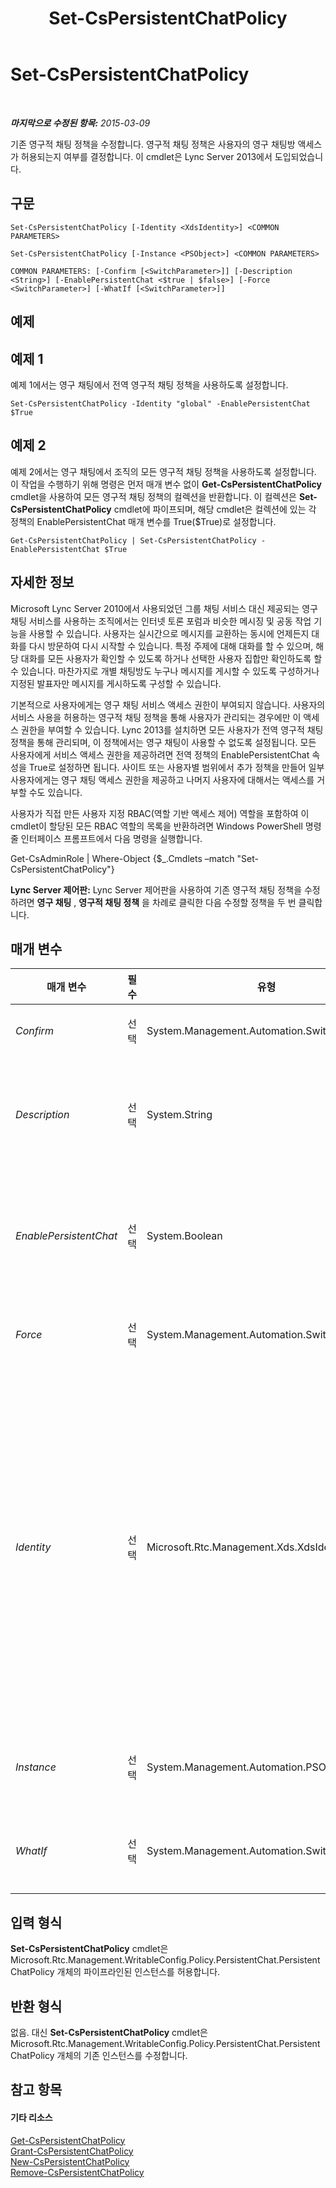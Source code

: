 ﻿---
title: Set-CsPersistentChatPolicy
TOCTitle: Set-CsPersistentChatPolicy
ms:assetid: b724bc13-d4fe-4529-9a48-e4cec8b7dce2
ms:mtpsurl: https://technet.microsoft.com/ko-kr/library/JJ205192(v=OCS.15)
ms:contentKeyID: 49304807
ms.date: 08/24/2015
mtps_version: v=OCS.15
ms.translationtype: HT
---

# Set-CsPersistentChatPolicy

 

_**마지막으로 수정된 항목:** 2015-03-09_

기존 영구적 채팅 정책을 수정합니다. 영구적 채팅 정책은 사용자의 영구 채팅방 액세스가 허용되는지 여부를 결정합니다. 이 cmdlet은 Lync Server 2013에서 도입되었습니다.

## 구문

    Set-CsPersistentChatPolicy [-Identity <XdsIdentity>] <COMMON PARAMETERS>

    Set-CsPersistentChatPolicy [-Instance <PSObject>] <COMMON PARAMETERS>

    COMMON PARAMETERS: [-Confirm [<SwitchParameter>]] [-Description <String>] [-EnablePersistentChat <$true | $false>] [-Force <SwitchParameter>] [-WhatIf [<SwitchParameter>]]

## 예제

## 예제 1

예제 1에서는 영구 채팅에서 전역 영구적 채팅 정책을 사용하도록 설정합니다.

    Set-CsPersistentChatPolicy -Identity "global" -EnablePersistentChat $True

## 예제 2

예제 2에서는 영구 채팅에서 조직의 모든 영구적 채팅 정책을 사용하도록 설정합니다. 이 작업을 수행하기 위해 명령은 먼저 매개 변수 없이 **Get-CsPersistentChatPolicy** cmdlet을 사용하여 모든 영구적 채팅 정책의 컬렉션을 반환합니다. 이 컬렉션은 **Set-CsPersistentChatPolicy** cmdlet에 파이프되며, 해당 cmdlet은 컬렉션에 있는 각 정책의 EnablePersistentChat 매개 변수를 True($True)로 설정합니다.

    Get-CsPersistentChatPolicy | Set-CsPersistentChatPolicy -EnablePersistentChat $True

## 자세한 정보

Microsoft Lync Server 2010에서 사용되었던 그룹 채팅 서비스 대신 제공되는 영구 채팅 서비스를 사용하는 조직에서는 인터넷 토론 포럼과 비슷한 메시징 및 공동 작업 기능을 사용할 수 있습니다. 사용자는 실시간으로 메시지를 교환하는 동시에 언제든지 대화를 다시 방문하여 다시 시작할 수 있습니다. 특정 주제에 대해 대화를 할 수 있으며, 해당 대화를 모든 사용자가 확인할 수 있도록 하거나 선택한 사용자 집합만 확인하도록 할 수 있습니다. 마찬가지로 개별 채팅방도 누구나 메시지를 게시할 수 있도록 구성하거나 지정된 발표자만 메시지를 게시하도록 구성할 수 있습니다.

기본적으로 사용자에게는 영구 채팅 서비스 액세스 권한이 부여되지 않습니다. 사용자의 서비스 사용을 허용하는 영구적 채팅 정책을 통해 사용자가 관리되는 경우에만 이 액세스 권한을 부여할 수 있습니다. Lync 2013를 설치하면 모든 사용자가 전역 영구적 채팅 정책을 통해 관리되며, 이 정책에서는 영구 채팅이 사용할 수 없도록 설정됩니다. 모든 사용자에게 서비스 액세스 권한을 제공하려면 전역 정책의 EnablePersistentChat 속성을 True로 설정하면 됩니다. 사이트 또는 사용자별 범위에서 추가 정책을 만들어 일부 사용자에게는 영구 채팅 액세스 권한을 제공하고 나머지 사용자에 대해서는 액세스를 거부할 수도 있습니다.

사용자가 직접 만든 사용자 지정 RBAC(역할 기반 액세스 제어) 역할을 포함하여 이 cmdlet이 할당된 모든 RBAC 역할의 목록을 반환하려면 Windows PowerShell 명령줄 인터페이스 프롬프트에서 다음 명령을 실행합니다.

Get-CsAdminRole | Where-Object {$\_.Cmdlets –match "Set-CsPersistentChatPolicy"}

**Lync Server 제어판:** Lync Server 제어판을 사용하여 기존 영구적 채팅 정책을 수정하려면 **영구 채팅** , **영구적 채팅 정책** 을 차례로 클릭한 다음 수정할 정책을 두 번 클릭합니다.

## 매개 변수


<table>
<colgroup>
<col style="width: 25%" />
<col style="width: 25%" />
<col style="width: 25%" />
<col style="width: 25%" />
</colgroup>
<thead>
<tr class="header">
<th>매개 변수</th>
<th>필수</th>
<th>유형</th>
<th>설명</th>
</tr>
</thead>
<tbody>
<tr class="odd">
<td><p><em>Confirm</em></p></td>
<td><p>선택</p></td>
<td><p>System.Management.Automation.SwitchParameter</p></td>
<td><p>명령을 실행하기 전에 확인 메시지를 표시합니다.</p></td>
</tr>
<tr class="even">
<td><p><em>Description</em></p></td>
<td><p>선택</p></td>
<td><p>System.String</p></td>
<td><p>관리자가 정책과 함께 표시할 설명 텍스트를 제공할 수 있습니다. 예를 들어 정책을 할당할 사용자에 대한 정보를 설명에 포함할 수 있습니다.</p></td>
</tr>
<tr class="odd">
<td><p><em>EnablePersistentChat</em></p></td>
<td><p>선택</p></td>
<td><p>System.Boolean</p></td>
<td><p>True로 설정하면 정책이 적용되는 사용자가 영구 채팅을 사용할 수 있습니다. 기본값인 False로 설정하면 정책이 적용되는 사용자가 영구 채팅을 사용할 수 없습니다.</p></td>
</tr>
<tr class="even">
<td><p><em>Force</em></p></td>
<td><p>선택</p></td>
<td><p>System.Management.Automation.SwitchParameter</p></td>
<td><p>명령을 실행할 때 발생할 수 있는 심각하지 않은 오류 메시지를 표시하지 않습니다.</p></td>
</tr>
<tr class="odd">
<td><p><em>Identity</em></p></td>
<td><p>선택</p></td>
<td><p>Microsoft.Rtc.Management.Xds.XdsIdentity</p></td>
<td><p>수정할 영구적 채팅 정책의 고유 ID입니다. 전역 정책을 수정하려면 다음 구문을 사용합니다.</p>
<p>-Identity global</p>
<p>사이트 범위 정책을 수정하려면 다음 구문을 사용합니다.</p>
<p>-Identity site:Redmond</p>
<p>사용자별 정책을 수정하려면 다음과 같은 구문을 사용합니다.</p>
<p>-Identity RedmondPolicy</p>
<p>Identity 매개 변수를 포함하지 않으면 <strong>Set-CsPersistentChatPolicy</strong> cmdlet이 전역 정책을 자동으로 수정합니다.</p></td>
</tr>
<tr class="even">
<td><p><em>Instance</em></p></td>
<td><p>선택</p></td>
<td><p>System.Management.Automation.PSObject</p></td>
<td><p>개별 매개 변수 값을 설정하는 대신 cmdlet에 개체에 대한 참조를 전달할 수 있습니다.</p></td>
</tr>
<tr class="odd">
<td><p><em>WhatIf</em></p></td>
<td><p>선택</p></td>
<td><p>System.Management.Automation.SwitchParameter</p></td>
<td><p>명령을 실제로 실행하지 않고도 명령이 실행될 경우 발생할 수 있는 현상을 설명합니다.</p></td>
</tr>
</tbody>
</table>


## 입력 형식

**Set-CsPersistentChatPolicy** cmdlet은 Microsoft.Rtc.Management.WritableConfig.Policy.PersistentChat.PersistentChatPolicy 개체의 파이프라인된 인스턴스를 허용합니다.

## 반환 형식

없음. 대신 **Set-CsPersistentChatPolicy** cmdlet은 Microsoft.Rtc.Management.WritableConfig.Policy.PersistentChat.PersistentChatPolicy 개체의 기존 인스턴스를 수정합니다.

## 참고 항목

#### 기타 리소스

[Get-CsPersistentChatPolicy](get-cspersistentchatpolicy.md)  
[Grant-CsPersistentChatPolicy](grant-cspersistentchatpolicy.md)  
[New-CsPersistentChatPolicy](new-cspersistentchatpolicy.md)  
[Remove-CsPersistentChatPolicy](remove-cspersistentchatpolicy.md)

